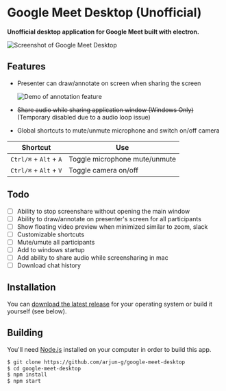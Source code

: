# Google Meet Desktop (Unofficial)

**Unofficial desktop application for Google Meet built with electron.**

![Screenshot of Google Meet Desktop](https://static.arjun-g.com/google-meet/google-meet-screenshot.jpg)

## Features

- Presenter can draw/annotate on screen when sharing the screen

  ![Demo of annotation feature](https://static.arjun-g.com/google-meet/google-meet-annotation.gif)

- ~~Share audio while sharing application window (Windows Only)~~ (Temporary disabled due to a audio loop issue)
- Global shortcuts to mute/unmute microphone and switch on/off camera

| Shortcut               | Use                           |
| ---------------------- | ----------------------------- |
| `Ctrl/⌘` + `Alt` + `A` | Toggle microphone mute/unmute |
| `Ctrl/⌘` + `Alt` + `V` | Toggle camera on/off          |

## Todo

- [ ] Ability to stop screenshare without opening the main window
- [ ] Ability to draw/annotate on presenter's screen for all participants
- [ ] Show floating video preview when minimized similar to zoom, slack
- [ ] Customizable shortcuts
- [ ] Mute/umute all participants
- [ ] Add to windows startup
- [ ] Add ability to share audio while screensharing in mac
- [ ] Download chat history

## Installation

You can [download the latest release](https://github.com/arjun-g/google-meet-desktop/releases) for your operating system or build it yourself (see below).

## Building

You'll need [Node.js](https://nodejs.org) installed on your computer in order to build this app.

```bash
$ git clone https://github.com/arjun-g/google-meet-desktop
$ cd google-meet-desktop
$ npm install
$ npm start
```
